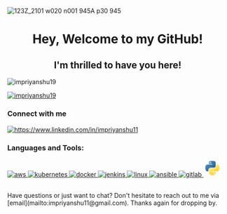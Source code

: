 ![123Z_2101 w020 n001 945A p30 945](https://github.com/impriyanshu19/impriyanshu19/assets/159892461/128f05f5-c58b-4da3-9854-dfa527048c29)
<h1 align="center">Hey, Welcome to my GitHub!</h1>
<h2 align="center">I'm thrilled to have you here!</h2>
<p align="left"> <img src="https://komarev.com/ghpvc/?username=impriyanshu19&label=Profile%20views&color=0e75b6&style=flat" alt="impriyanshu19" /> </p>
<p align="left"> <a href="https://github.com/ryo-ma/github-profile-trophy"><img src="https://github-profile-trophy.vercel.app/?username=impriyanshu19" alt="impriyanshu19" /></a> </p>

<h3 align="left">Connect with me</h3>
<p align="left">
<a href="https://www.linkedin.com/in/impriyanshu11" target="blank"><img align="center" src="https://raw.githubusercontent.com/rahuldkjain/github-profile-readme-generator/master/src/images/icons/Social/linked-in-alt.svg" alt="https://www.linkedin.com/in/impriyanshu11" height="30" width="40" /></a>
</p>

<h3 align="left">Languages and Tools:</h3>
<p>
<a href="http://aws.amazon.com/" target="_blank"> <img src="https://github.com/impriyanshu19/Icons/blob/main/amazon-aws.svg" alt="aws" width="40" height="40"/> </a>
<a href="https://kubernetes.io/" target="_blank"> <img src="https://github.com/jmnote/z-icons/blob/master/svg/kubernetes.svg" alt="kubernetes" width="40" height="40"/> </a>
<a href="https://www.docker.com/" target="_blank"> <img src="https://github.com/impriyanshu19/Icons/blob/main/docker.svg" alt="docker" width="40" height="40"/> </a>
<a href="https://www.jenkins.io/" target="_blank"> <img src="https://github.com/impriyanshu19/Icons/blob/main/jenkins.svg" alt="jenkins" width="40" height="40"/> </a>
<a href="https://www.linux.org/" target="_blank"> <img src="https://github.com/impriyanshu19/Icons/blob/main/linux.svg" alt="linux" width="40" height="40"/> </a>
<a href="https://www.ansible.com/" target="_blank"> <img src="https://github.com/impriyanshu19/Icons/blob/main/ansible.svg" alt="ansible" width="40" height="40"/> </a>
<a href="https://about.gitlab.com/" target="_blank"> <img src="https://github.com/impriyanshu19/Icons/blob/main/gitlab.svg" alt="gitlab" width="40" height="40"/> </a>
<a href="https://www.python.org" target="_blank"> <img src="https://raw.githubusercontent.com/devicons/devicon/master/icons/python/python-original.svg" alt="python" width="40" height="40"/> </a>
</p>
<br>
Have questions or just want to chat? Don't hesitate to reach out to me via [email](mailto:impriyanshu11@gmail.com).
Thanks again for dropping by.
